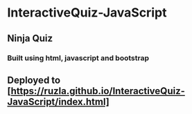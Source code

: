 # InteractiveQuiz-JavaScript
## Ninja Quiz
### Built using html, javascript and bootstrap

## Deployed to [https://ruzla.github.io/InteractiveQuiz-JavaScript/index.html]
